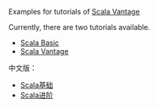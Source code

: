 Examples for tutorials of [Scala Vantage](https://fipress.org/book/scala-vantage)

Currently, there are two tutorials available.
* [Scala Basic](https://fipress.org/book/scala-basic)
* [Scala Vantage](https://fipress.org/book/scala-vantage)

中文版：
* [Scala基础](https://fipress.org/book/scala基础)
* [Scala进阶](https://fipress.org/book/scala进阶)
